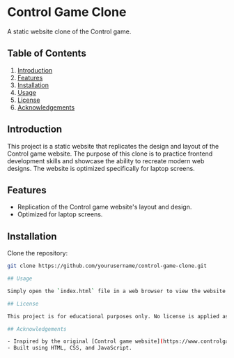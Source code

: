 # Control Game Clone

A static website clone of the Control game.

## Table of Contents
1. [Introduction](#introduction)
2. [Features](#features)
3. [Installation](#installation)
4. [Usage](#usage)
5. [License](#license)
6. [Acknowledgements](#acknowledgements)

## Introduction

This project is a static website that replicates the design and layout of the Control game website. The purpose of this clone is to practice frontend development skills and showcase the ability to recreate modern web designs. The website is optimized specifically for laptop screens.

## Features

- Replication of the Control game website's layout and design.
- Optimized for laptop screens.

## Installation

Clone the repository:
```sh
git clone https://github.com/yourusername/control-game-clone.git

## Usage

Simply open the `index.html` file in a web browser to view the website. Note that the website is best viewed on laptops.

## License

This project is for educational purposes only. No license is applied as it is a non-commercial project.

## Acknowledgements

- Inspired by the original [Control game website](https://www.controlgame.com).
- Built using HTML, CSS, and JavaScript.
